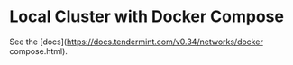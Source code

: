 # Local Cluster with Docker Compose

See the [docs](https://docs.tendermint.com/v0.34/networks/docker compose.html).
